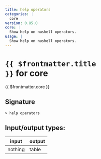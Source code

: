 ```yaml
---
title: help operators
categories: |
  core
version: 0.85.0
core: |
  Show help on nushell operators.
usage: |
  Show help on nushell operators.
---
```

<!-- This file is automatically generated. Please edit the command in https://github.com/nushell/nushell instead. -->

# <code>{{ $frontmatter.title }}</code> for core

<div class='command-title'>{{ $frontmatter.core }}</div>

## Signature

```> help operators ```


## Input/output types:

| input   | output |
| ------- | ------ |
| nothing | table  |

